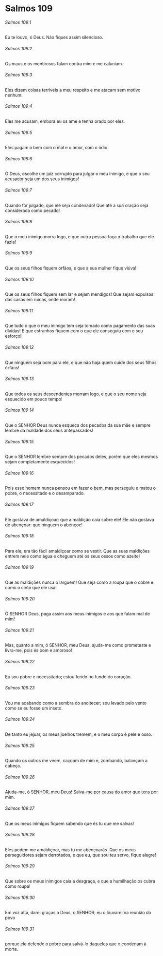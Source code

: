 # Salmos 109

###### Salmos 109:1

Eu te louvo, ó Deus. Não fiques assim silencioso.

###### Salmos 109:2

Os maus e os mentirosos falam contra mim e me caluniam.

###### Salmos 109:3

Eles dizem coisas terríveis a meu respeito e me atacam sem motivo nenhum.

###### Salmos 109:4

Eles me acusam, embora eu os ame e tenha orado por eles.

###### Salmos 109:5

Eles pagam o bem com o mal e o amor, com o ódio.

###### Salmos 109:6

Ó Deus, escolhe um juiz corrupto para julgar o meu inimigo, e que o seu acusador seja um dos seus inimigos!

###### Salmos 109:7

Quando for julgado, que ele seja condenado! Que até a sua oração seja considerada como pecado!

###### Salmos 109:8

Que o meu inimigo morra logo, e que outra pessoa faça o trabalho que ele fazia!

###### Salmos 109:9

Que os seus filhos fiquem órfãos, e que a sua mulher fique viúva!

###### Salmos 109:10

Que os seus filhos fiquem sem lar e sejam mendigos! Que sejam expulsos das casas em ruínas, onde moram!

###### Salmos 109:11

Que tudo o que o meu inimigo tem seja tomado como pagamento das suas dívidas! E que estranhos fiquem com o que ele conseguiu com o seu esforço!

###### Salmos 109:12

Que ninguém seja bom para ele, e que não haja quem cuide dos seus filhos órfãos!

###### Salmos 109:13

Que todos os seus descendentes morram logo, e que o seu nome seja esquecido em pouco tempo!

###### Salmos 109:14

Que o SENHOR Deus nunca esqueça dos pecados da sua mãe e sempre lembre da maldade dos seus antepassados!

###### Salmos 109:15

Que o SENHOR lembre sempre dos pecados deles, porém que eles mesmos sejam completamente esquecidos!

###### Salmos 109:16

Pois esse homem nunca pensou em fazer o bem, mas perseguiu e matou o pobre, o necessitado e o desamparado.

###### Salmos 109:17

Ele gostava de amaldiçoar: que a maldição caia sobre ele! Ele não gostava de abençoar: que ninguém o abençoe!

###### Salmos 109:18

Para ele, era tão fácil amaldiçoar como se vestir. Que as suas maldições entrem nele como água e cheguem até os seus ossos como azeite!

###### Salmos 109:19

Que as maldições nunca o larguem! Que seja como a roupa que o cobre e como o cinto que ele usa!

###### Salmos 109:20

Ó SENHOR Deus, paga assim aos meus inimigos e aos que falam mal de mim!

###### Salmos 109:21

Mas, quanto a mim, ó SENHOR, meu Deus, ajuda-me como prometeste e livra-me, pois és bom e amoroso!

###### Salmos 109:22

Eu sou pobre e necessitado; estou ferido no fundo do coração.

###### Salmos 109:23

Vou me acabando como a sombra do anoitecer; sou levado pelo vento como se eu fosse um inseto.

###### Salmos 109:24

De tanto eu jejuar, os meus joelhos tremem, e o meu corpo é pele e osso.

###### Salmos 109:25

Quando os outros me veem, caçoam de mim e, zombando, balançam a cabeça.

###### Salmos 109:26

Ajuda-me, ó SENHOR, meu Deus! Salva-me por causa do amor que tens por mim.

###### Salmos 109:27

Que os meus inimigos fiquem sabendo que és tu que me salvas!

###### Salmos 109:28

Eles podem me amaldiçoar, mas tu me abençoarás. Que os meus perseguidores sejam derrotados, e que eu, que sou teu servo, fique alegre!

###### Salmos 109:29

Que sobre os meus inimigos caia a desgraça, e que a humilhação os cubra como roupa!

###### Salmos 109:30

Em voz alta, darei graças a Deus, o SENHOR; eu o louvarei na reunião do povo

###### Salmos 109:31

porque ele defende o pobre para salvá-lo daqueles que o condenam à morte.

